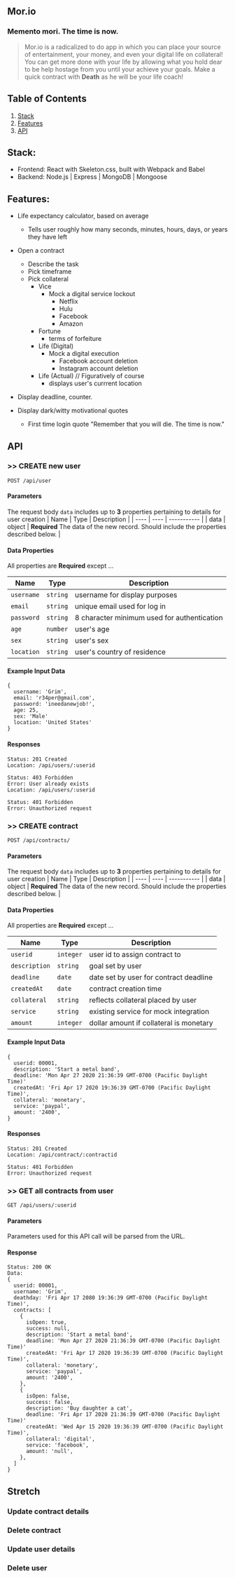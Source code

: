 ## Mor.io
### Memento mori. The time is now.

> Mor.io is a radicalized to do app in which you can place your source of entertainment, your money, and even your digital life on collateral! You can get more done with your life by allowing what you hold dear to be help hostage from you until your achieve your goals. Make a quick contract with **Death** as he will be your life coach! 

## Table of Contents

1. [Stack](#stack)
1. [Features](#features)
1. [API](#API)


## Stack:
- Frontend: React with Skeleton.css, built with Webpack and Babel
- Backend: Node.js | Express | MongoDB | Mongoose

## Features:
- Life expectancy calculator, based on average
  - Tells user roughly how many seconds, minutes, hours, days, or years they have left
- Open a contract
  - Describe the task
  - Pick timeframe
  - Pick collateral
    - Vice
      - Mock a digital service lockout
        - Netflix
        - Hulu
        - Facebook
        - Amazon 
    - Fortune
      - terms of forfeiture
    - Life (Digital)
      - Mock a digital execution
        - Facebook account deletion
        - Instagram account deletion
    - Life (Actual) // Figuratively of course
      - displays user's currrent location
- Display deadline, counter.

- Display dark/witty motivational quotes
  - First time login quote "Remember that you will die. The time is now."


## API

### >> **CREATE new user**
````
POST /api/user
````
#### Parameters
The request body `data` includes up to **3** properties pertaining to details for user creation
| Name | Type | Description |
| ---- | ---- | ----------- |
| data | object | **Required** The data of the new record. Should include the properties described below.  |

#### Data Properties
All properties are **Required** except ...

| Name | Type | Description |
| --- | --- | --- |
| `username` | `string` | username for display purposes|
| `email` | `string` | unique email used for log in |
| `password` | `string` | 8 character minimum used for authentication |
| `age` | `number` | user's age |
| `sex` | `string` | user's sex |
| `location` | `string` | user's country of residence |

#### Example Input Data
````
{
  username: 'Grim', 
  email: 'r34per@gmail.com',
  password: 'ineedanewjob!',
  age: 25,
  sex: 'Male'
  location: 'United States'
}
````
#### Responses
```
Status: 201 Created
Location: /api/users/:userid
```

```
Status: 403 Forbidden
Error: User already exists
Location: /api/users/:userid
```

```
Status: 401 Forbidden
Error: Unauthorized request
```

### >> **CREATE contract**
````
POST /api/contracts/
````
#### Parameters
The request body `data` includes up to **3** properties pertaining to details for user creation
| Name | Type | Description |
| ---- | ---- | ----------- |
| data | object | **Required** The data of the new record. Should include the properties described below.  |

#### Data Properties
All properties are **Required** except ...

| Name | Type | Description |
| --- | --- | --- |
| `userid` | `integer` | user id to assign contract to |
| `description` | `string` | goal set by user |
| `deadline` | `date` | date set by user for contract deadline |
| `createdAt` | `date` | contract creation time |
| `collateral` | `string` |  reflects collateral placed by user |
| `service` | `string` | existing service for mock integration |
| `amount` | `integer` | dollar amount if collateral is monetary |


#### Example Input Data
````
{
  userid: 00001, 
  description: 'Start a metal band',
  deadline: 'Mon Apr 27 2020 21:36:39 GMT-0700 (Pacific Daylight Time)'
  createdAt: 'Fri Apr 17 2020 19:36:39 GMT-0700 (Pacific Daylight Time)',
  collateral: 'monetary',
  service: 'paypal',
  amount: '2400',
}
````
#### Responses
```
Status: 201 Created
Location: /api/contract/:contractid
```
```
Status: 401 Forbidden
Error: Unauthorized request
```

### >> **GET all contracts from user**
```
GET /api/users/:userid
```



#### Parameters
Parameters used for this API call will be parsed from the URL.

#### Response
```
Status: 200 OK
Data: 
{
  userid: 00001,
  username: 'Grim',
  deathday: 'Fri Apr 17 2080 19:36:39 GMT-0700 (Pacific Daylight Time)',
  contracts: [
    {
      isOpen: true,
      success: null,
      description: 'Start a metal band',
      deadline: 'Mon Apr 27 2020 21:36:39 GMT-0700 (Pacific Daylight Time)'
      createdAt: 'Fri Apr 17 2020 19:36:39 GMT-0700 (Pacific Daylight Time)',
      collateral: 'monetary',
      service: 'paypal',
      amount: '2400',
    },
    {
      isOpen: false,
      success: false,
      description: 'Buy daughter a cat',
      deadline: 'Fri Apr 17 2020 21:36:39 GMT-0700 (Pacific Daylight Time)'
      createdAt: 'Wed Apr 15 2020 19:36:39 GMT-0700 (Pacific Daylight Time)',
      collateral: 'digital',
      service: 'facebook',
      amount: 'null',
    },
  ]
}
```
## Stretch
### Update contract details
### Delete contract
### Update user details
### Delete user